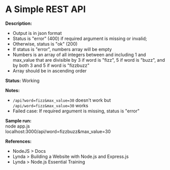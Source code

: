 A Simple REST API
=================

**Description:**
 * Output is in json format
 * Status is "error" (400) if required argument is missing or invalid;
 * Otherwise, status is "ok" (200)
 * If status is "error", numbers array will be empty
 * Numbers is an array of all integers between and including 1 and max_value that are divisible by 3 if word is "fizz", 5 if word is "buzz", and by both 3 and 5 if word is "fizzbuzz"
 * Array should be in ascending order

**Status:** Working  

**Notes:**
 * `/api?word=fizz&max_value=30` doesn't work but `/api/word=fizz&max_value=30` works
 * Failed case: If required argument is missing, status is "error"

**Sample run:**  
    node app.js  
    localhost:3000/api/word=fizzbuzz&max_value=30

**References:**
 * NodeJS > Docs
 * Lynda > Building a Website with Node.js and Express.js
 * Lynda > Node.js Essential Training

